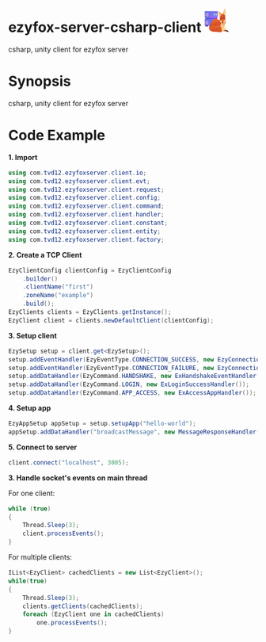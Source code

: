# ezyfox-server-csharp-client <img src="https://github.com/youngmonkeys/ezyfox-server/blob/master/logo.png" width="48" height="48" />
csharp, unity client for ezyfox server

# Synopsis

csharp, unity client for ezyfox server

# Code Example

**1. Import**

```csharp
using com.tvd12.ezyfoxserver.client.io;
using com.tvd12.ezyfoxserver.client.evt;
using com.tvd12.ezyfoxserver.client.request;
using com.tvd12.ezyfoxserver.client.config;
using com.tvd12.ezyfoxserver.client.command;
using com.tvd12.ezyfoxserver.client.handler;
using com.tvd12.ezyfoxserver.client.constant;
using com.tvd12.ezyfoxserver.client.entity;
using com.tvd12.ezyfoxserver.client.factory;
```



**2. Create a TCP Client**

```csharp
EzyClientConfig clientConfig = EzyClientConfig
    .builder()
    .clientName("first")
    .zoneName("example")
    .build();
EzyClients clients = EzyClients.getInstance();
EzyClient client = clients.newDefaultClient(clientConfig);
```

**3. Setup client**

```csharp
EzySetup setup = client.get<EzySetup>();
setup.addEventHandler(EzyEventType.CONNECTION_SUCCESS, new EzyConnectionSuccessHandler());
setup.addEventHandler(EzyEventType.CONNECTION_FAILURE, new EzyConnectionFailureHandler());
setup.addDataHandler(EzyCommand.HANDSHAKE, new ExHandshakeEventHandler());
setup.addDataHandler(EzyCommand.LOGIN, new ExLoginSuccessHandler());
setup.addDataHandler(EzyCommand.APP_ACCESS, new ExAccessAppHandler());
```

**4. Setup app**

```csharp
EzyAppSetup appSetup = setup.setupApp("hello-world");
appSetup.addDataHandler("broadcastMessage", new MessageResponseHandler());
```

**5. Connect to server**

```csharp
client.connect("localhost", 3005);
```

**3. Handle socket's events on main thread**

For one client:

```csharp
while (true)
{
	Thread.Sleep(3);
	client.processEvents();
}
```

For multiple clients:

```csharp
IList<EzyClient> cachedClients = new List<EzyClient>();
while(true) 
{
    Thread.Sleep(3);
    clients.getClients(cachedClients);
    foreach (EzyClient one in cachedClients)
        one.processEvents();
}
```